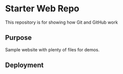 # Starter Web Repo

This repository is for showing how Git and GitHub work

## Purpose

Sample website with plenty of files for demos.

## Deployment
